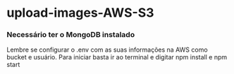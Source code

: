 # upload-images-AWS-S3
### Necessário ter o MongoDB instalado
Lembre se configurar o .env com as suas informações na AWS como bucket e usuário.
Para iniciar basta ir ao terminal e digitar npm install e npm start
